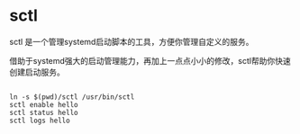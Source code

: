 # sctl
sctl 是一个管理systemd启动脚本的工具，方便你管理自定义的服务。

借助于systemd强大的启动管理能力，再加上一点点小小的修改，sctl帮助你快速创建启动服务。

```

ln -s $(pwd)/sctl /usr/bin/sctl
sctl enable hello
sctl status hello
sctl logs hello
```
